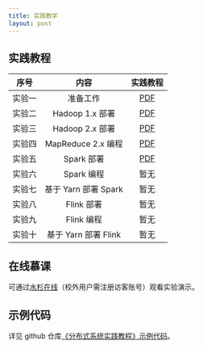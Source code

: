 ```yaml
---
title: 实践教学
layout: post
---
```


## 实践教程

|  序号  |         内容         |                           实践教程                           |
| :----: | :------------------: | :----------------------------------------------------------: |
| 实验一 |       准备工作       | [PDF](https://github.com/dasebigdata/dasebigdata.github.io/raw/master/assets/source/lab1.pdf) |
| 实验二 |   Hadoop 1.x 部署    | [PDF](https://github.com/dasebigdata/dasebigdata.github.io/raw/master/assets/source/lab2.pdf) |
| 实验三 |   Hadoop 2.x 部署    | [PDF](https://github.com/dasebigdata/dasebigdata.github.io/raw/master/assets/source/lab3.pdf) |
| 实验四 |  MapReduce 2.x 编程  | [PDF](https://github.com/dasebigdata/dasebigdata.github.io/raw/master/assets/source/lab4.pdf) |
| 实验五 |      Spark 部署      | [PDF](https://github.com/dasebigdata/dasebigdata.github.io/raw/master/assets/source/lab5.pdf) |
| 实验六 |      Spark 编程      |                             暂无                             |
| 实验七 | 基于 Yarn 部署 Spark |                             暂无                             |
| 实验八 |      Flink 部署      |                             暂无                             |
| 实验九 |      Flink 编程      |                             暂无                             |
| 实验十 | 基于 Yarn 部署 Flink |                             暂无                             |

## 在线慕课

可通过[水杉在线](https://www.shuishan.net.cn/education/course/1440496025543553025)（校外用户需注册访客账号）观看实验演示。

## 示例代码

详见 github 仓库[《分布式系统实践教程》示例代码](https://github.com/dasebigdata-ecnu/DistributedComputingSystems_LabCourse_Example)。

